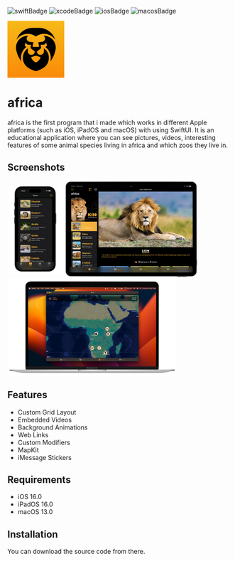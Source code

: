 ![swiftBadge](https://img.shields.io/badge/Swift-FA7343?style=for-the-badge&logo=swift&logoColor=white)
![xcodeBadge](https://img.shields.io/badge/Xcode-007ACC?style=for-the-badge&logo=Xcode&logoColor=white)
![iosBadge](https://img.shields.io/badge/iOS-000000?style=for-the-badge&logo=ios&logoColor=white)
![macosBadge](https://img.shields.io/badge/mac%20os-000000?style=for-the-badge&logo=apple&logoColor=white)

<a href="url"><img src="https://raw.githubusercontent.com/dejkoveci/africa/main/Screenshots/icon.png" align="center" height="128" width="128" ></a>
# africa

africa is the first program that i made which works in different Apple platforms (such as iOS, iPadOS and macOS) with using SwiftUI. It is an educational application where you can see pictures, videos, interesting features of some animal species living in africa and which zoos they live in.

## Screenshots

<a href="https://raw.githubusercontent.com/dejkoveci/africa/main/Screenshots/iphone14Pro.png"><img src="https://raw.githubusercontent.com/dejkoveci/africa/main/Screenshots/iphone14Pro.png" align="center" height="200" width="125" ></a>
<a href="https://raw.githubusercontent.com/dejkoveci/africa/main/Screenshots/ipadPro.png"><img src="https://raw.githubusercontent.com/dejkoveci/africa/main/Screenshots/ipadPro.png" align="center" height="220" width="300" ></a>
<a href="https://raw.githubusercontent.com/dejkoveci/africa/main/Screenshots/macbook.png"><img src="https://raw.githubusercontent.com/dejkoveci/africa/main/Screenshots/macbook.png" align="center" height="220" width="380" ></a>

## Features

- Custom Grid Layout
- Embedded Videos
- Background Animations
- Web Links
- Custom Modifiers
- MapKit
- iMessage Stickers




## Requirements

- iOS 16.0
- iPadOS 16.0
- macOS 13.0
## Installation

You can download the source code from there.
    
